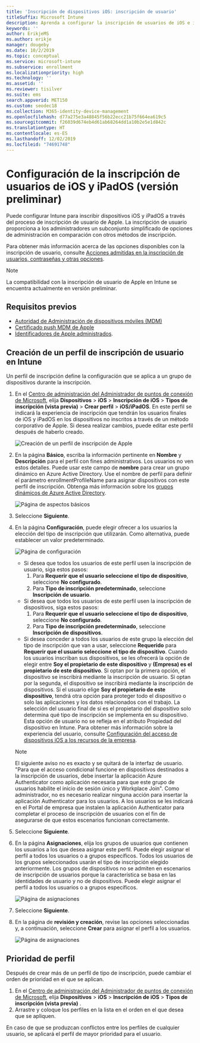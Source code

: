 ```yaml
---
title: 'Inscripción de dispositivos iOS: inscripción de usuario'
titleSuffix: Microsoft Intune
description: Aprenda a configurar la inscripción de usuarios de iOS e iPadOS.
keywords: ''
author: ErikjeMS
ms.author: erikje
manager: dougeby
ms.date: 10/2/2019
ms.topic: conceptual
ms.service: microsoft-intune
ms.subservice: enrollment
ms.localizationpriority: high
ms.technology: ''
ms.assetid: ''
ms.reviewer: tisilver
ms.suite: ems
search.appverid: MET150
ms.custom: seodec18
ms.collection: M365-identity-device-management
ms.openlocfilehash: d77a275e3a48845f56b22ecc21b75f664ea619c5
ms.sourcegitcommit: f26039d674eb4d61ab68264dd1a10b2e5e1d842c
ms.translationtype: HT
ms.contentlocale: es-ES
ms.lasthandoff: 12/02/2019
ms.locfileid: "74691748"
---
```

# <a name="set-up-ios-and-ipados-user-enrollment-preview"></a>Configuración de la inscripción de usuarios de iOS y iPadOS (versión preliminar)

Puede configurar Intune para inscribir dispositivos iOS y iPadOS a través del proceso de inscripción de usuario de Apple. La inscripción de usuario proporciona a los administradores un subconjunto simplificado de opciones de administración en comparación con otros métodos de inscripción.

Para obtener más información acerca de las opciones disponibles con la inscripción de usuario, consulte [Acciones admitidas en la inscripción de usuarios, contraseñas y otras opciones](ios-user-enrollment-supported-actions.md).

> [!NOTE]
> La compatibilidad con la inscripción de usuario de Apple en Intune se encuentra actualmente en versión preliminar.

## <a name="prerequisites"></a>Requisitos previos
- [Autoridad de Administración de dispositivos móviles (MDM)](../fundamentals/mdm-authority-set.md)
- [Certificado push MDM de Apple](apple-mdm-push-certificate-get.md)
- [Identificadores de Apple administrados](https://support.apple.com/guide/apple-business-manager/mdm1c9622977/web).

## <a name="create-a-user-enrollment-profile-in-intune"></a>Creación de un perfil de inscripción de usuario en Intune

Un perfil de inscripción define la configuración que se aplica a un grupo de dispositivos durante la inscripción. 

1. En el [Centro de administración del Administrador de puntos de conexión de Microsoft](https://go.microsoft.com/fwlink/?linkid=2109431), elija **Dispositivos** > **iOS** > **Inscripción de iOS** > **Tipos de inscripción (vista previa)**  > **Crear perfil** > **iOS/iPadOS**. En este perfil se indicará la experiencia de inscripción que tendrán los usuarios finales de iOS y iPadOS en los dispositivos no inscritos a través de un método corporativo de Apple. Si desea realizar cambios, puede editar este perfil después de haberlo creado.

    ![Creación de un perfil de inscripción de Apple](./media/ios-user-enrollment/create-profile.png)

2. En la página **Básico**, escriba la información pertinente en **Nombre** y **Descripción** para el perfil con fines administrativos. Los usuarios no ven estos detalles. Puede usar este campo de **nombre** para crear un grupo dinámico en Azure Active Directory. Use el nombre de perfil para definir el parámetro enrollmentProfileName para asignar dispositivos con este perfil de inscripción. Obtenga más información sobre los [grupos dinámicos de Azure Active Directory](https://docs.microsoft.com/azure/active-directory/active-directory-groups-dynamic-membership-azure-portal#rules-for-devices).

    ![Página de aspectos básicos](./media/ios-user-enrollment/basics-page.png)


3. Seleccione **Siguiente**.

4. En la página **Configuración**, puede elegir ofrecer a los usuarios la elección del tipo de inscripción que utilizarán. Como alternativa, puede establecer un valor predeterminado.

    ![Página de configuración](./media/ios-user-enrollment/settings-page.png)

    - Si desea que todos los usuarios de este perfil usen la inscripción de usuario, siga estos pasos:
        1. Para **Requerir que el usuario seleccione el tipo de dispositivo**, seleccione **No configurado**.
        2. Para **Tipo de inscripción predeterminado**, seleccione **Inscripción de usuario**.
    - Si desea que todos los usuarios de este perfil usen la inscripción de dispositivos, siga estos pasos:
        1. Para **Requerir que el usuario seleccione el tipo de dispositivo**, seleccione **No configurado**.
        2. Para **Tipo de inscripción predeterminado**, seleccione **Inscripción de dispositivos**.
    - Si desea conceder a todos los usuarios de este grupo la elección del tipo de inscripción que van a usar, seleccione **Requerido** para **Requerir que el usuario seleccione el tipo de dispositivo**. Cuando los usuarios inscriban sus dispositivos, se les ofrecerá la opción de elegir entre **Soy el propietario de este dispositivo** y **(Empresa) es el propietario de este dispositivo**. Si optan por la primera opción, el dispositivo se inscribirá mediante la inscripción de usuario. Si optan por la segunda, el dispositivo se inscribirá mediante la inscripción de dispositivos. Si el usuario elige **Soy el propietario de este dispositivo**, tendrá otra opción para proteger todo el dispositivo o solo las aplicaciones y los datos relacionados con el trabajo. La selección del usuario final de si es el propietario del dispositivo solo determina qué tipo de inscripción se implementa en su dispositivo. Esta opción de usuario no se refleja en el atributo Propiedad del dispositivo en Intune. Para obtener más información sobre la experiencia del usuario, consulte [Configuración del acceso de dispositivos iOS a los recursos de la empresa](https://docs.microsoft.com/intune-user-help/enroll-your-device-in-intune-ios).
    
    > [!NOTE]
    > El siguiente aviso no es exacto y se quitará de la interfaz de usuario.
    > "Para que el acceso condicional funcione en dispositivos destinados a la inscripción de usuarios, debe insertar la aplicación Azure Authenticator como aplicación necesaria para que este grupo de usuarios habilite el inicio de sesión único y Workplace Join".
    > Como administrador, no es necesario realizar ninguna acción para insertar la aplicación Authenticator para los usuarios. A los usuarios se les indicará en el Portal de empresa que instalen la aplicación Authenticator para completar el proceso de inscripción de usuarios con el fin de asegurarse de que estos escenarios funcionan correctamente.

5. Seleccione **Siguiente**.

6. En la página **Asignaciones**, elija los grupos de usuarios que contienen los usuarios a los que desea asignar este perfil. Puede elegir asignar el perfil a todos los usuarios o a grupos específicos. Todos los usuarios de los grupos seleccionados usarán el tipo de inscripción elegido anteriormente. Los grupos de dispositivos no se admiten en escenarios de inscripción de usuarios porque la característica se basa en las identidades de usuario y no de dispositivos. Puede elegir asignar el perfil a todos los usuarios o a grupos específicos.

    ![Página de asignaciones](./media/ios-user-enrollment/assignments-page.png)

7. Seleccione **Siguiente**.

8. En la página de **revisión y creación**, revise las opciones seleccionadas y, a continuación, seleccione **Crear** para asignar el perfil a los usuarios.

    ![Página de asignaciones](./media/ios-user-enrollment/assignments-page.png)


## <a name="profile-priority"></a>Prioridad de perfil

Después de crear más de un perfil de tipo de inscripción, puede cambiar el orden de prioridad en el que se aplican.

1. En el [Centro de administración del Administrador de puntos de conexión de Microsoft](https://go.microsoft.com/fwlink/?linkid=2109431), elija **Dispositivos** > **iOS** > **Inscripción de iOS** > **Tipos de inscripción (vista previa)** .
2. Arrastre y coloque los perfiles en la lista en el orden en el que desea que se apliquen.

En caso de que se produzcan conflictos entre los perfiles de cualquier usuario, se aplicará el perfil de mayor prioridad para el usuario.



